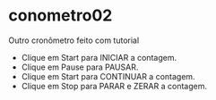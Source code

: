 # conometro02
 Outro cronômetro feito com tutorial <br>
- Clique em Start para INICIAR a contagem.
- Clique em Pause para PAUSAR.
- Clique em Start para CONTINUAR a contagem.
- Clique em Stop para PARAR e ZERAR a contagem.
